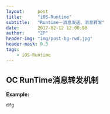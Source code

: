 ```yaml
---
layout:     post
title:      "iOS-Runtime"
subtitle:   "Runtime－消息发送、消息转发"
date:       2017-02-12 12:00:00
author:     "ZP"
header-img: "img/post-bg-rwd.jpg"
header-mask: 0.3
tags:
    - iOS-Runtime
---
```


## OC RunTime消息转发机制

**Example:**

```
dfg
```



